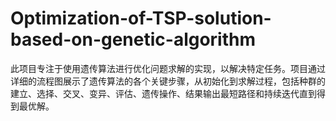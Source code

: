 # Optimization-of-TSP-solution-based-on-genetic-algorithm
此项目专注于使用遗传算法进行优化问题求解的实现，以解决特定任务。项目通过详细的流程图展示了遗传算法的各个关键步骤，从初始化到求解过程，包括种群的建立、选择、交叉、变异、评估、遗传操作、结果输出最短路径和持续迭代直到得到最优解。
